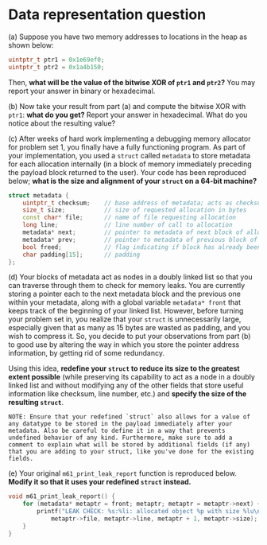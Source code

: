 Data representation question
============================
(a) Suppose you have two memory addresses to locations in the heap as shown below:
```c++
uintptr_t ptr1 = 0x1e69ef0;
uintptr_t ptr2 = 0x1a4b150;
```
Then, **what will be the value of the bitwise XOR of `ptr1` and `ptr2`?** You may report your answer in binary or hexadecimal.

(b) Now take your result from part (a) and compute the bitwise XOR with `ptr1`: **what do you get?** Report your answer in hexadecimal. What do you notice about the resulting value?

(c) After weeks of hard work implementing a debugging memory allocator for problem set 1, you finally have a fully functioning program. As part of your implementation, you used a `struct` called `metadata` to store metadata for each allocation internally (in a block of memory immediately preceding the payload block returned to the user). Your code has been reproduced below; **what is the size and alignment of your `struct` on a 64-bit machine?**

```c++
struct metadata {
    uintptr_t checksum;    // base address of metadata; acts as checksum
    size_t size;           // size of requested allocation in bytes
    const char* file;      // name of file requesting allocation
    long line;             // line number of call to allocation
    metadata* next;        // pointer to metadata of next block of allocated memory
    metadata* prev;        // pointer to metadata of previous block of allocated memory
    bool freed;            // flag indicating if block has already been freed
    char padding[15];      // padding
};
```

(d) Your blocks of metadata act as nodes in a doubly linked list so that you can traverse through them to check for memory leaks. You are currently storing a pointer each to the next metadata block and the previous one within your metadata, along with a global variable `metadata* front` that keeps track of the beginning of your linked list. However, before turning your problem set in, you realize that your `struct` is unnecessarily large, especially given that as many as 15 bytes are wasted as padding, and you wish to compress it. So, you decide to put your observations from part (b) to good use by altering the way in which you store the pointer address information, by getting rid of some redundancy.

Using this idea, **redefine your `struct` to reduce its size to the greatest extent possible** (while preserving its capability to act as a node in a doubly linked list and without modifying any of the other fields that store useful information like checksum, line number, etc.) and **specify the size of the resulting `struct`**.

    NOTE: Ensure that your redefined `struct` also allows for a value of any datatype to be stored in the payload immediately after your metadata. Also be careful to define it in a way that prevents undefined behavior of any kind. Furthermore, make sure to add a comment to explain what will be stored by additional fields (if any) that you are adding to your struct, like you've done for the existing fields.
    
(e) Your original `m61_print_leak_report` function is reproduced below. **Modify it so that it uses your redefined `struct` instead.** 

```c++
void m61_print_leak_report() {
    for (metadata* metaptr = front; metaptr; metaptr = metaptr->next) {
        printf("LEAK CHECK: %s:%li: allocated object %p with size %lu\n", 
            metaptr->file, metaptr->line, metaptr + 1, metaptr->size);
    }
}
```
